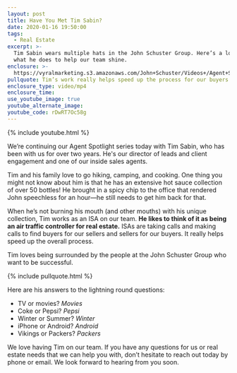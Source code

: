 ```yaml
---
layout: post
title: Have You Met Tim Sabin?
date: 2020-01-16 19:50:00
tags:
  - Real Estate
excerpt: >-
  Tim Sabin wears multiple hats in the John Schuster Group. Here’s a look at
  what he does to help our team shine.
enclosure: >-
  https://vyralmarketing.s3.amazonaws.com/John+Schuster/Videos+/Agent+Spotlight+Tim+Sabin.mp4
pullquote: Tim’s work really helps speed up the process for our buyers and sellers.
enclosure_type: video/mp4
enclosure_time:
use_youtube_image: true
youtube_alternate_image:
youtube_code: rDwRT7Oc58g
---
```


{% include youtube.html %}

We’re continuing our Agent Spotlight series today with Tim Sabin, who has been with us for over two years. He's our director of leads and client engagement and one of our inside sales agents.

Tim and his family love to go hiking, camping, and cooking. One thing you might not know about him is that he has an extensive hot sauce collection of over 50 bottles\! He brought in a spicy chip to the office that rendered John speechless for an hour—he still needs to get him back for that.

When he’s not burning his mouth (and other mouths) with his unique collection, Tim works as an ISA on our team. **He likes to think of it as being an air traffic controller for real estate.** ISAs are taking calls and making calls to find buyers for our sellers and sellers for our buyers. It really helps speed up the overall process.

Tim loves being surrounded by the people at the John Schuster Group who want to be successful.&nbsp;

{% include pullquote.html %}

Here are his answers to the lightning round questions:

* TV or movies? *Movies*
* Coke or Pepsi? *Pepsi*
* Winter or Summer? *Winter*
* iPhone or Android? *Android*
* Vikings or Packers? *Packers*

We love having Tim on our team. If you have any questions for us or real estate needs that we can help you with, don’t hesitate to reach out today by phone or email. We look forward to hearing from you soon.

&nbsp;